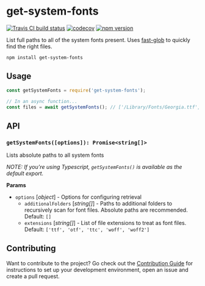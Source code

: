 # get-system-fonts

[![Travis CI build status](https://travis-ci.org/princjef/get-system-fonts.svg?branch=dev)](https://travis-ci.org/princjef/get-system-fonts)
[![codecov](https://codecov.io/gh/princjef/get-system-fonts/branch/dev/graph/badge.svg)](https://codecov.io/gh/princjef/get-system-fonts)
[![npm version](https://img.shields.io/npm/v/get-system-fonts.svg)](https://npmjs.org/package/get-system-fonts)

List full paths to all of the system fonts present. Uses [fast-glob][] to
quickly find the right files.

```
npm install get-system-fonts
```

## Usage

```js
const getSystemFonts = require('get-system-fonts');

// In an async function...
const files = await getSystemFonts(); // ['/Library/Fonts/Georgia.ttf', ...]
```

## API

### `getSystemFonts([options]): Promise<string[]>`

Lists absolute paths to all system fonts

*NOTE: If you're using Typescript, `getSystemFonts()` is available as the 
default export.*

**Params**

 * `options` [*object*] - Options for configuring retrieval
    * `additionalFolders` [*string[]*] - Paths to additional folders to
      recursively scan for font files. Absolute paths are recommended. Default:
      `[]`
    * `extensions` [*string[]*] - List of file extensions to treat as font
      files. Default: `['ttf', 'otf', 'ttc', 'woff', 'woff2']`

## Contributing

Want to contribute to the project? Go check out the [Contribution 
Guide](CONTRIBUTING.md) for instructions to set up your development 
environment, open an issue and create a pull request.

[fast-glob]: https://github.com/mrmlnc/fast-glob
